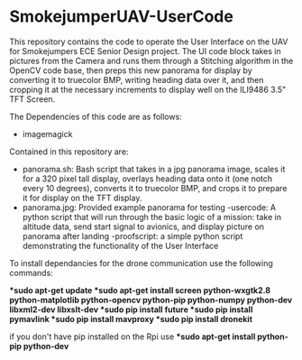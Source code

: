 # SmokejumperUAV-UserCode

This repository contains the code to operate the User Interface on the UAV for Smokejumpers ECE Senior Design project. The UI code block takes in pictures from the Camera and runs them through a Stitching algorithm in the OpenCV code base, then preps this new panorama for display by converting it to truecolor BMP, writing heading data over it, and then cropping it at the necessary increments to display well on the ILI9486 3.5" TFT Screen.    

The Dependencies of this code are as follows: 
- imagemagick

Contained in this repository are: 
- panorama.sh: Bash script that takes in a jpg panorama image, scales it for a 320 pixel tall display, overlays heading data onto it (one notch every 10 degrees), converts it to truecolor BMP, and crops it to prepare it for display on the TFT display. 
- panorama.jpg: Provided example panorama for testing
-usercode: A python script that will run through the basic logic of a mission: take in altitude data, send start signal to avionics, and display picture on panorama after landing
-proofscript: a simple python script demonstrating the functionality of the User Interface


To install dependancies for the drone communication use the following commands:

<b>
*sudo apt-get update   
  *sudo apt-get install screen python-wxgtk2.8 python-matplotlib python-opencv python-pip python-numpy python-dev libxml2-dev libxslt-dev
  *sudo pip install future
*sudo pip install pymavlink
  *sudo pip install mavproxy
*sudo pip install dronekit
</b>

if you don't have pip installed on the Rpi use 
<b>*sudo apt-get install python-pip python-dev</b>
